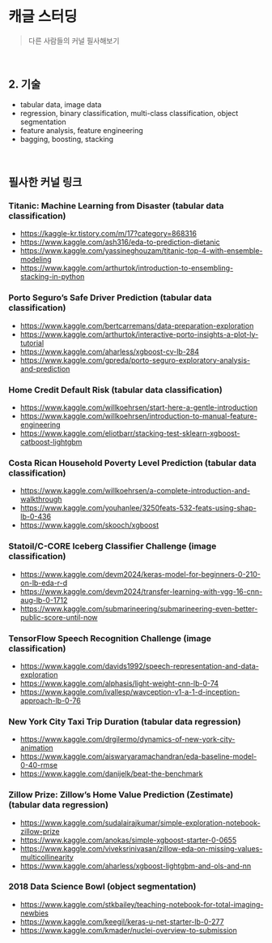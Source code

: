 # 캐글 스터딩
>다른 사람들의 커널 필사해보기

</br>

## 2. 기술
- tabular data, image data
- regression, binary classification, multi-class classification, object segmentation
- feature analysis, feature engineering
- bagging, boosting, stacking


</br>

## 필사한 커널 링크
### Titanic: Machine Learning from Disaster (tabular data classification)
- https://kaggle-kr.tistory.com/m/17?category=868316
- https://www.kaggle.com/ash316/eda-to-prediction-dietanic
- https://www.kaggle.com/yassineghouzam/titanic-top-4-with-ensemble-modeling
- https://www.kaggle.com/arthurtok/introduction-to-ensembling-stacking-in-python

### Porto Seguro’s Safe Driver Prediction (tabular data classification)
- https://www.kaggle.com/bertcarremans/data-preparation-exploration
- https://www.kaggle.com/arthurtok/interactive-porto-insights-a-plot-ly-tutorial
- https://www.kaggle.com/aharless/xgboost-cv-lb-284
- https://www.kaggle.com/gpreda/porto-seguro-exploratory-analysis-and-prediction

### Home Credit Default Risk (tabular data classification)
- https://www.kaggle.com/willkoehrsen/start-here-a-gentle-introduction
- https://www.kaggle.com/willkoehrsen/introduction-to-manual-feature-engineering
- https://www.kaggle.com/eliotbarr/stacking-test-sklearn-xgboost-catboost-lightgbm

### Costa Rican Household Poverty Level Prediction (tabular data classification)
- https://www.kaggle.com/willkoehrsen/a-complete-introduction-and-walkthrough
- https://www.kaggle.com/youhanlee/3250feats-532-feats-using-shap-lb-0-436
- https://www.kaggle.com/skooch/xgboost

### Statoil/C-CORE Iceberg Classifier Challenge (image classification)
- https://www.kaggle.com/devm2024/keras-model-for-beginners-0-210-on-lb-eda-r-d
- https://www.kaggle.com/devm2024/transfer-learning-with-vgg-16-cnn-aug-lb-0-1712
- https://www.kaggle.com/submarineering/submarineering-even-better-public-score-until-now

### TensorFlow Speech Recognition Challenge (image classification)
- https://www.kaggle.com/davids1992/speech-representation-and-data-exploration
- https://www.kaggle.com/alphasis/light-weight-cnn-lb-0-74
- https://www.kaggle.com/ivallesp/wavception-v1-a-1-d-inception-approach-lb-0-76

### New York City Taxi Trip Duration (tabular data regression)
- https://www.kaggle.com/drgilermo/dynamics-of-new-york-city-animation
- https://www.kaggle.com/aiswaryaramachandran/eda-baseline-model-0-40-rmse
- https://www.kaggle.com/danijelk/beat-the-benchmark

### Zillow Prize: Zillow’s Home Value Prediction (Zestimate) (tabular data regression)
- https://www.kaggle.com/sudalairajkumar/simple-exploration-notebook-zillow-prize
- https://www.kaggle.com/anokas/simple-xgboost-starter-0-0655
- https://www.kaggle.com/viveksrinivasan/zillow-eda-on-missing-values-multicollinearity
- https://www.kaggle.com/aharless/xgboost-lightgbm-and-ols-and-nn

### 2018 Data Science Bowl (object segmentation)
- https://www.kaggle.com/stkbailey/teaching-notebook-for-total-imaging-newbies
- https://www.kaggle.com/keegil/keras-u-net-starter-lb-0-277
- https://www.kaggle.com/kmader/nuclei-overview-to-submission
